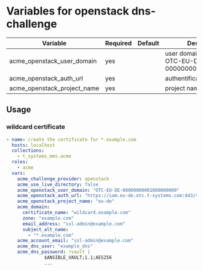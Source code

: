 # Variables for openstack dns-challenge

| Variable                    | Required | Default | Description
|-----------------------------|----------|---------|------------
| acme_openstack_user_domain  | yes      |         | user domain name like OTC-EU-DE-00000000001000000000
| acme_openstack_auth_url     | yes      |         | authentification api-url
| acme_openstack_project_name | yes      |         | project name

## Usage

### wildcard certificate

```yaml
- name: create the certificate for *.example.com
  hosts: localhost
  collections:
    - t_systems_mms.acme
  roles:
    - acme
  vars:
    acme_challenge_provider: openstack
    acme_use_live_directory: false
    acme_openstack_user_domain: "OTC-EU-DE-00000000001000000000"
    acme_openstack_auth_url: "https://iam.eu-de.otc.t-systems.com:443/v3"
    acme_openstack_project_name: "eu-de"
    acme_domain:
      certificate_name: "wildcard.example.com"
      zone: "example.com"
      email_address: "ssl-admin@example.com"
      subject_alt_name:
        - "*.example.com"
    acme_account_email: "ssl-admin@example.com"
    acme_dns_user: "example_dns"
    acme_dns_password: !vault |
              $ANSIBLE_VAULT;1.1;AES256
              ...
```
